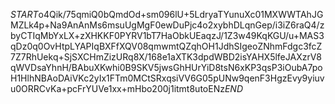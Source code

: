 $START$o4Qik/75qmiQ0bQmdOd+sm096lU+5LdryaTYunuXc01MXWWTAhJGMZLk4p+Na9AnAnMs6msuUgMgF0ewDuPjc4o2xybhDLqnGep/i3iZ6raQ4/zbyCTIqMbYxLX+zXHKKF0PYRV1bT7HaObkUEaqzJ/1Z3w49KqKGU/u+MAS3qDz0q0OvHtpLYAPIqBXFfXQV08qmwmtQZqhOH1JdhSIgeoZNhmFdgc3fcZ7Z7RhUekq+SjSXCHmZizURq8X/168e1aXTK3dpdWBD2isYAHX5lfeJAXzrV8qWVDsaYhnH/BAbuXKwhi0B9SKV5jwsGhHUrYiD8tsN6xKP3qsP3iOubA7poH1HlhNBAoDAiVKc2yIx1FTm0MCtSRxqsiVV6G05pUNw9qenF3HgzEvy9yiuvu0ORRCvKa+pcFrYUVe1xx+mHbo200j1itmt8utoENz$END$